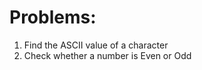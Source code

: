 Problems:
=========
1. Find the ASCII value of a character
2. Check whether a number is Even or Odd
